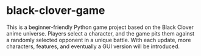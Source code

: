 # black-clover-game
This is a beginner-friendly Python game project based on the Black Clover anime universe. Players select a character, and the game pits them against a randomly selected opponent in a unique battle. With each update, more characters, features, and eventually a GUI version will be introduced. 
